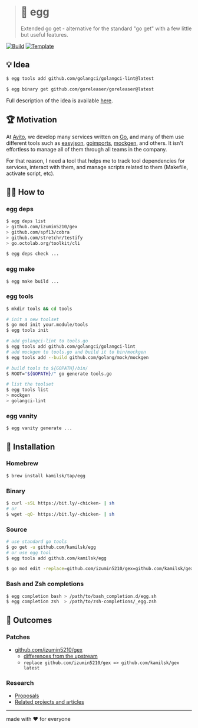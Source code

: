 > # 🐣 egg
>
> Extended go get - alternative for the standard "go get" with a few little but useful features.

[![Build][build.icon]][build.page]
[![Template][template.icon]][template.page]

## 💡 Idea

```bash
$ egg tools add github.com/golangci/golangci-lint@latest

$ egg binary get github.com/goreleaser/goreleaser@latest
```

Full description of the idea is available [here][design.page].

## 🏆 Motivation

At [Avito](https://tech.avito.ru), we develop many services written on [Go](https://golang.org),
and many of them use different tools such as [easyjson](https://github.com/mailru/easyjson),
[goimports](https://github.com/kamilsk/go-tools/releases/tag/goimports),
[mockgen](https://github.com/golang/mock), and others. It isn't effortless to manage all of them
through all teams in the company.

For that reason, I need a tool that helps me to track tool dependencies for services,
interact with them, and manage scripts related to them (Makefile, activate script, etc).

## 🤼‍♂️ How to

### egg deps

```bash
$ egg deps list
> github.com/izumin5210/gex
> github.com/spf13/cobra
> github.com/stretchr/testify
> go.octolab.org/toolkit/cli

$ egg deps check ...
```

### egg make

```bash
$ egg make build ...
```

### egg tools

```bash
$ mkdir tools && cd tools

# init a new toolset
$ go mod init your.module/tools
$ egg tools init

# add golangci-lint to tools.go
$ egg tools add github.com/golangci/golangci-lint
# add mockgen to tools.go and build it to bin/mockgen
$ egg tools add --build github.com/golang/mock/mockgen

# build tools to ${GOPATH}/bin/
$ ROOT="${GOPATH}/" go generate tools.go

# list the toolset
$ egg tools list
> mockgen
> golangci-lint
```

### egg vanity

```bash
$ egg vanity generate ...
```

## 🧩 Installation

### Homebrew

```bash
$ brew install kamilsk/tap/egg
```

### Binary

```bash
$ curl -sSL https://bit.ly/-chicken- | sh
# or
$ wget -qO- https://bit.ly/-chicken- | sh
```

### Source

```bash
# use standard go tools
$ go get -u github.com/kamilsk/egg
# or use egg tool
$ egg tools add github.com/kamilsk/egg

$ go mod edit -replace=github.com/izumin5210/gex=github.com/kamilsk/gex@latest
```

### Bash and Zsh completions

```bash
$ egg completion bash > /path/to/bash_completion.d/egg.sh
$ egg completion zsh  > /path/to/zsh-completions/_egg.zsh
```

## 🤲 Outcomes

### Patches

- [github.com/izumin5210/gex](https://github.com/izumin5210/gex)
  - [differences from the upstream](https://github.com/izumin5210/gex/compare/master...kamilsk:extended)
  - `replace github.com/izumin5210/gex => github.com/kamilsk/gex latest`

### Research

- [Proposals][rfc.page]
- [Related projects and articles][research.page]

---

made with ❤️ for everyone

[build.icon]:       https://travis-ci.org/kamilsk/egg.svg?branch=master
[build.page]:       https://travis-ci.org/kamilsk/egg

[design.page]:      https://www.notion.so/octolab/egg-f716b80d4b184301b1db2e058f603dd0?r=0b753cbf767346f5a6fd51194829a2f3

[promo.page]:       https://github.com/kamilsk/egg

[research.page]:    https://github.com/under-the-hood/egg

[rfc.page]:         https://github.com/octolab/rfc/pulls?utf8=✓&q=is%3Apr+label%3Akamilsk%2Fegg+

[template.page]:    https://github.com/octomation/go-tool
[template.icon]:    https://img.shields.io/badge/template-go--tool-blue
